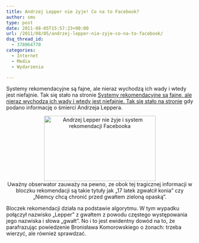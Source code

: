 ```yaml
---
title: Andrzej Lepper nie żyje! Co na to Facebook?
author: sms
type: post
date: 2011-08-05T15:57:23+00:00
url: /2011/08/05/andrzej-lepper-nie-zyje-co-na-to-facebook/
dsq_thread_id:
  - 378064770
categories:
  - Internet
  - Media
  - Wydarzenia

---
```

Systemy rekomendacyjne są fajne, ale nieraz wychodzą ich wady i wtedy jest niefajnie. Tak się stało na stronie [Systemy rekomendacyjne są fajne, ale nieraz wychodzą ich wady i wtedy jest niefajnie. Tak się stało na stronie][1] gdy podano informację o śmierci Andrzeja Leppera.

<p style="text-align: center;">
  <a href="http://www.dziennikarz.pl/wp-content/uploads/2011/08/Andrzej-Lepper-nie-żyje-Najnowsze-informacje-Informacje-portal-TVN24.pl-05.08.2011.png"><img class="aligncenter size-medium wp-image-1142" title="Andrzej Lepper nie żyje i system rekomendacji Facebooka" src="http://www.dziennikarz.pl/wp-content/uploads/2011/08/Andrzej-Lepper-nie-żyje-Najnowsze-informacje-Informacje-portal-TVN24.pl-05.08.2011-300x176.png" alt="Andrzej Lepper nie żyje i system rekomendacji Facebooka" width="300" height="176" /></a>Uważny obserwator zauważy na pewno, ze obok tej tragicznej informacji w bloczku rekomendacji są takie tytuły jak &#8222;17 latek zgwałcił konia&#8221; czy &#8222;Niemcy chcą chronić przed gwałtem zieloną opaską&#8221;.
</p>

Bloczek rekomendacji działa na podstawie algorytmu. W tym wypadku połączył nazwisko &#8222;Lepper&#8221; z gwałtem z powodu częstego występowania jego nazwiska i słowa &#8222;gwałt&#8221;. No i to jest ewidentny dowód na to, że parafrazując powiedzenie Bronisława Komorowskiego o żonach: trzeba wierzyć, ale również sprawdzać.

&nbsp;

 [1]: http://tvn24.pl
